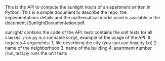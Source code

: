 This is the API to compute the sunlight hours of an apartment written in Python. 
This is a simple document to describe the repo, the implementations details and the mathematical model used is available in the document /SunlightDocumentation.pdf.

sunlight/ contains the code of the API.
test/ contains the unit tests for all classes.
/run.py is a runnable script, example of the usage of the API. It requires 4 arguments:
	1. file describing the city (you can use /mycity.txt)
	2. name of the neighborhood
	3. name of the building
	4. apartment number
/run_test.py runs the unit tests